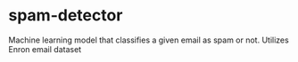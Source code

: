 # spam-detector

Machine learning model that classifies a given email as spam or not.
Utilizes Enron email dataset
